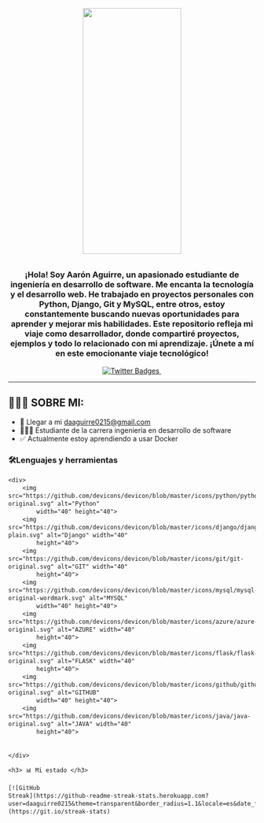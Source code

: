 <div class="header" align="center">
    <img src="https://media.giphy.com/media/iIqmM5tTjmpOB9mpbn/giphy.gif" width="200" height="500">
    <h2></h2>
    <h3> ¡Hola! Soy Aarón Aguirre, un apasionado estudiante de ingeniería en desarrollo de software. Me encanta la
        tecnología y el desarrollo web. He trabajado en proyectos personales con Python, Django, Git y MySQL, entre
        otros, estoy constantemente buscando nuevas oportunidades para aprender y mejorar mis habilidades. Este
        repositorio refleja mi viaje como desarrollador, donde compartiré proyectos, ejemplos y todo lo relacionado con
        mi aprendizaje. ¡Únete a mí en este emocionante viaje tecnológico!</h3>
</div>
<div id="badges" align="center">
    <a href="https://twitter.com/_daguirre00" target="_blank">
        <img src="https://img.shields.io/twitter/url?color=aqua&label=_daguirre00&logo=twitter&logoColor=aqua&style=for-the-badge&url=https%3A%2F%2Ftwitter.com%2F_daguirre00"
            alt="Twitter Badges">
    </a>
    <a href="https://www.facebook.com/aaronel92.aguirre/" target="_blank">
        <img src="https://img.shields.io/twitter/url?color=aqua&label=Aaron%20Aguirre&logo=facebook&logoColor=aqua&style=for-the-badge&url=https%3A%2F%2Fwww.facebook.com%2Faaronel92.aguirre%2F"
            alt="" />
    </a>

</div>

---
## 🧑🏽‍💻 SOBRE MI:

- 📧 Llegar a mi daaguirre0215@gmail.com
- 🧑🏽‍💻 Estudiante de la carrera ingenieria en desarrollo de software
- ✅ Actualmente estoy aprendiendo a usar Docker

<div align="left">
    <h3> 🛠️Lenguajes y herramientas</h3>

    <div>
        <img src="https://github.com/devicons/devicon/blob/master/icons/python/python-original.svg" alt="Python"
            width="40" height="40">
        <img src="https://github.com/devicons/devicon/blob/master/icons/django/django-plain.svg" alt="Django" width="40"
            height="40">
        <img src="https://github.com/devicons/devicon/blob/master/icons/git/git-original.svg" alt="GIT" width="40"
            height="40">
        <img src="https://github.com/devicons/devicon/blob/master/icons/mysql/mysql-original-wordmark.svg" alt="MYSQL"
            width="40" height="40">
        <img src="https://github.com/devicons/devicon/blob/master/icons/azure/azure-original.svg" alt="AZURE" width="40"
            height="40">
        <img src="https://github.com/devicons/devicon/blob/master/icons/flask/flask-original.svg" alt="FLASK" width="40"
            height="40">
        <img src="https://github.com/devicons/devicon/blob/master/icons/github/github-original.svg" alt="GITHUB"
            width="40" height="40">
        <img src="https://github.com/devicons/devicon/blob/master/icons/java/java-original.svg" alt="JAVA" width="40"
            height="40">


    </div>
</div>
<div>


    <h3> 📊 Mi estado </h3>

    [![GitHub
    Streak](https://github-readme-streak-stats.herokuapp.com?user=daaguirre0215&theme=transparent&border_radius=1.1&locale=es&date_format=j%2Fn%5B%2FY%5D)](https://git.io/streak-stats)
</div>
